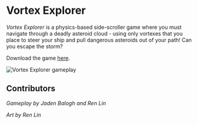 # Vortex Explorer
*Vortex Explorer* is a physics-based side-scroller game where you must navigate through a deadly asteroid cloud - using only vortexes that you place to steer your ship and pull dangerous asteroids out of your path! Can you escape the storm?

Download the game [here](https://github.com/ubco-video-game-development-club/vortex-explorer/releases/tag/v1.0).

![Vortex Explorer gameplay](VortexExplorerGameplay.gif)

## Contributors
*Gameplay by Jaden Balogh and Ren Lin*

*Art by Ren Lin*
